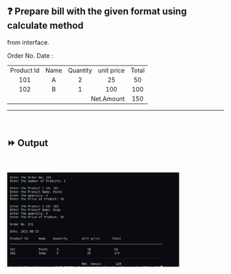 ## :question: Prepare bill with the given format using calculate method 
from interface.

Order No.
Date :

<table align="center">
    <tr >
        <td align="center">Product Id</td>
        <td align="center">Name</td>
        <td align="center">Quantity</td>
        <td align="center">unit price</td>
        <td align="center">Total</td>
    <tr>
    <tr>
        <td align="center">101</td>
        <td align="center">A</td>
        <td align="center">2</td>
        <td align="center">25</td>
        <td align="center">50</td>
    <tr>
    <tr>
        <td align="center">102</td>
        <td align="center">B</td>
        <td align="center">1</td>
        <td align="center">100</td>
        <td align="center">100</td>
    <tr>
    <tr>
        <td align="right" colspan="4">Net.Amount</td>
        <td align="center">150</td>
    <tr>
</table>


<!-- Product Id | Name | Quantity | unit price | Total
:---: | :---: | :---: | :---: | :---: | :---: | :---:
101 | A | 2 | 25 | 50
102 | B | 1 | 100 | 100
| | | Net.Amount |150 -->
___
<br>

## :fast_forward: Output

<br>

<img src="Output/co3pg7op1.png" width="400"></img><br>